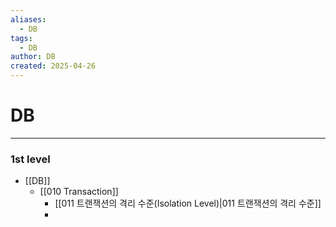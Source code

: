```yaml
---
aliases:
  - DB
tags:
  - DB
author: DB
created: 2025-04-26
---
```


# DB 
----
### 1st level 
- [[DB]]
	- [[010 Transaction]]
		- [[011 트랜잭션의 격리 수준(Isolation Level)|011 트랜잭션의 격리 수준]]
		- 
